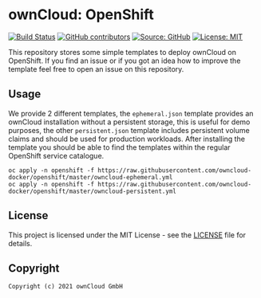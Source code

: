 # ownCloud: OpenShift

[![Build Status](https://img.shields.io/drone/build/owncloud-docker/openshift?logo=drone&server=https%3A%2F%2Fdrone.owncloud.com)](https://drone.owncloud.com/owncloud-docker/openshift)
[![GitHub contributors](https://img.shields.io/github/contributors/owncloud-docker/openshift)](https://github.com/owncloud-docker/openshift/graphs/contributors)
[![Source: GitHub](https://img.shields.io/badge/source-github-blue.svg?logo=github&logoColor=white)](https://github.com/owncloud-docker/openshift)
[![License: MIT](https://img.shields.io/github/license/owncloud-docker/openshift)](https://github.com/owncloud-docker/openshift/blob/master/LICENSE)

This repository stores some simple templates to deploy ownCloud on OpenShift. If you find an issue or if you got an idea how to improve the template feel free to open an issue on this repository.

## Usage

We provide 2 different templates, the `ephemeral.json` template provides an ownCloud installation without a persistent storage, this is useful for demo purposes, the other `persistent.json` template includes persistent volume claims and should be used for production workloads. After installing the template you should be able to find the templates within the regular OpenShift service catalogue.

```Shell
oc apply -n openshift -f https://raw.githubusercontent.com/owncloud-docker/openshift/master/owncloud-ephemeral.yml
oc apply -n openshift -f https://raw.githubusercontent.com/owncloud-docker/openshift/master/owncloud-persistent.yml
```

## License

This project is licensed under the MIT License - see the [LICENSE](https://github.com/owncloud-docker/openshift/blob/master/LICENSE) file for details.

## Copyright

```Text
Copyright (c) 2021 ownCloud GmbH
```
